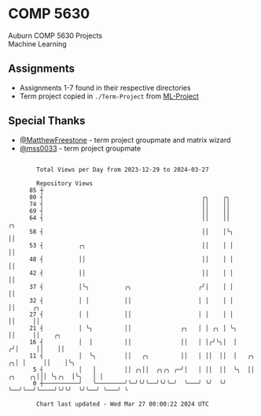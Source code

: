 # COMP 5630
Auburn COMP 5630 Projects  
Machine Learning

## Assignments
- Assignments 1-7 found in their respective directories
- Term project copied in `./Term-Project` from [ML-Project](https://github.com/wumphlett/ML-Project)

## Special Thanks
- [@MatthewFreestone](https://github.com/MatthewFreestone) - term project groupmate and matrix wizard
- [@mss0033](https://github.com/mss0033) - term project groupmate

```

        Total Views per Day from 2023-12-29 to 2024-03-27

        Repository Views
      85 ┼
      80 ┤                                             ╭╮    ╭╮
      74 ┤                                             ││    ││
      69 ┤                                             ││    ││
      64 ┤                                             ││    ││                    ╭╮
      58 ┤                                             ││    │╰╮                   ││
      53 ┤          ╭╮                                 ││    │ │                   ││
      48 ┤          ││                                 ││    │ │                   ││
      42 ┤          ││                                 ││    │ │                   ││
      37 ┤          │╰╮          ╭╮                   ╭╯│    │ │                   ││
      32 ┤          │ │          ││                   │ │    │ │                   ││     ╭╮
      27 ┤          │ │          ││                   │ │    │ │                   ││     ││
      21 ┤          │ ╰╮         ││              ╭╮   │ │ ╭╮ │ ╰╮                  ││     ││    ╭╮
      16 ┤          │  │         ││              ││   │ │╭╯╰╮│  │                 ╭╯│     ││    ││
      11 ┤          │  ╰╮        ││   ╭╮         ││   │ ││  ││  │   ╭╮          ╭╮│ │     ││    │╰╮
       5 ┤          │   │        ││ ╭╮││  ╭╮╭╮ ╭─╯│   │ ││  ││  ╰╮  ││  ╭╮    ╭╮│││ ╰╮╭╮  │╰╮   │ │
       0 ┼──────────╯   ╰────────╯╰─╯╰╯╰──╯╰╯╰─╯  ╰───╯ ╰╯  ╰╯   ╰──╯╰──╯╰────╯╰╯╰╯  ╰╯╰──╯ ╰───╯ ╰

        Chart last updated - Wed Mar 27 00:00:22 2024 UTC
        
```
